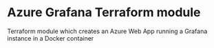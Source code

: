# Azure Grafana Terraform module

Terraform module which creates an Azure Web App running a Grafana instance in a Docker container
